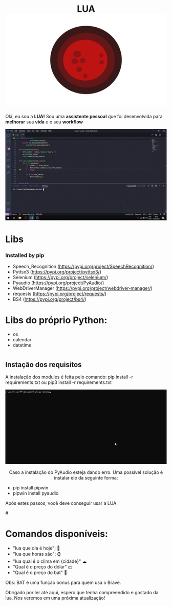 #
<h1 align="center"> LUA

<center> <img src="./github/lua_ico.png" alt="LUA_BOT"> <center>

</h1>

<p align="center"> 

Olá, eu sou a <b>LUA!</b> Sou uma <b>assistente pessoal</b> que foi desenvolvida para <b>melhorar</b> sua <b>vida</b> e o seu <b> workflow</b>

</p>

<img src="./github/gif_lua.gif" alt="Clima">

<h1> Libs </h1> 

<h3> Installed by pip </h3>

- Speech_Recognition (https://pypi.org/project/SpeechRecognition/)
- Pyttsx3 (https://pypi.org/project/pyttsx3/)
- Selenium (https://pypi.org/project/selenium/)
- Pyaudio (https://pypi.org/project/PyAudio/)
- WebDriverManager (https://pypi.org/project/webdriver-manager/)
- requests (https://pypi.org/project/requests/)
- BS4 (https://pypi.org/project/bs4/)

#

<h1> Libs do próprio Python: </h1>

- os
- calendar
- datetime

#

<h2> Instação dos requisitos </h2>

<p> A instalação dos modules é feita pelo comando: pip install -r requirements.txt ou pip3 install -r requirements.txt </p>

<img src="./github/requirements.gif" alt="INSTALATION">

<p align="center"> 
  Caso a instalação do PyAudio esteja dando erro. Uma possível solução é instalar ele da seguinte forma:

- pip install pipwin
- pipwin install pyaudio

Após estes passos, você deve conseguir usar a LUA.

</p>
#

<h1> Comandos disponíveis: </h1>

- "lua que dia é hoje"; 📅
- "lua que horas são"; ⌚
- "lua qual é o clima em {cidade}" ☁
- "Qual é o preço do dólar" 💵
- "Qual é o preço do bat" 🦇

Obs: BAT é uma função bonus para quem usa o Brave.

<p> Obrigado por ler até aqui, espero que tenha compreendido e gostado da lua. Nos veremos em uma próxima atualização! </p>
